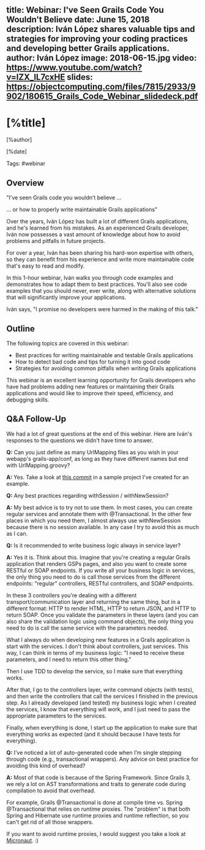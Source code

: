 title: Webinar: I've Seen Grails Code You Wouldn't Believe
date: June 15, 2018   
description: Iván López shares valuable tips and strategies for improving your coding practices and developing better Grails applications.
author: Iván López
image: 2018-06-15.jpg
video: https://www.youtube.com/watch?v=lZX_lL7cxHE
slides: https://objectcomputing.com/files/7815/2933/9902/180615_Grails_Code_Webinar_slidedeck.pdf   
---

# [%title]

[%author]

[%date] 

Tags: #webinar

## Overview

"I’ve seen Grails code you wouldn’t believe …

… or how to properly write maintainable Grails applications"

Over the years, Iván López has built a lot of different Grails applications, and he's learned from his mistakes. As an experienced Grails developer, Iván now possesses a vast amount of knowledge about how to avoid problems and pitfalls in future projects.

For over a year, Iván has been sharing his hard-won expertise with others, so they can benefit from his experience and write more maintainable code that's easy to read and modify.

In this 1-hour webinar, Iván walks you through code examples and demonstrates how to adapt them to best practices. You'll also see code examples that you should never, ever write, along with alternative solutions that will significantly improve your applications.

Iván says, "I promise no developers were harmed in the making of this talk."

## Outline

The following topics are covered in this webinar:

- Best practices for writing maintainable and testable Grails applications
- How to detect bad code and tips for turning it into good code
- Strategies for avoiding common pitfalls when writing Grails applications

This webinar is an excellent learning opportunity for Grails developers who have had problems adding new features or maintaining their Grails applications and would like to improve their speed, efficiency, and debugging skills.

## Q&A Follow-Up

We had a lot of great questions at the end of this webinar. Here are Iván's responses to the questions we didn't have time to answer.

**Q:** Can you just define as many UrlMapping files as you wish in your webapp's grails-app/conf, as long as they have different names but end with UrlMapping.groovy?

**A:** Yes. Take a look at [this commit](https://github.com/grails-core-issues-forks/multiple-url-mappings/commit/e65f85513d1bd8af89c9b36a6825e20948d17902) in a sample project I've created for an example.

**Q:** Any best practices regarding withSession / withNewSession?

**A:** My best advice is to try not to use them. In most cases, you can create regular services and annotate them with @Transactional. In the other few places in which you need them, I almost always use withNewSession because there is no session available. In any case I try to avoid this as much as I can.

**Q:** Is it recommended to write business logic always in service layer?

**A:** Yes it is. Think about this. Imagine that you're creating a regular Grails application that renders GSPs pages, and also you want to create some RESTful or SOAP endpoints. If you write all your business logic in services, the only thing you need to do is call those services from the different endpoints: "regular" controllers, RESTful controllers, and SOAP endpoints.  

In these 3 controllers you're dealing with a different transport/communication layer and returning the same thing, but in a different format: HTTP to render HTML, HTTP to return JSON, and HTTP to return SOAP. Once you validate the parameters in these layers (and you can also share the validation logic using command objects), the only thing you need to do is call the same service with the parameters needed.  

What I always do when developing new features in a Grails application is start with the services. I don't think about controllers, just services. This way, I can think in terms of my business logic: "I need to receive these parameters, and I need to return this other thing."  

Then I use TDD to develop the service, so I make sure that everything works.  

After that, I go to the controllers layer, write command objects (with tests), and then write the controllers that call the services I finished in the previous step. As I already developed (and tested) my business logic when I created the services, I know that everything will work, and I just need to pass the appropriate parameters to the services.  

Finally, when everything is done, I start up the application to make sure that everything works as expected (and it should because I have tests for everything).

**Q:** I’ve noticed a lot of auto-generated code when I’m single stepping through code (e.g., transactional wrappers). Any advice on best practice for avoiding this kind of overhead?

**A:** Most of that code is because of the Spring Framework. Since Grails 3, we rely a lot on AST transformations and traits to generate code during compilation to avoid that overhead.  

For example, Grails @Transactional is done at compile time vs. Spring @Transactional that relies on runtime proxies. The "problem" is that both Spring and Hibernate use runtime proxies and runtime reflection, so you can't get rid of all those wrappers.  

If you want to avoid runtime proxies, I would suggest you take a look at [Micronaut](https://micronaut.io/). :)
